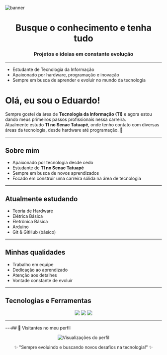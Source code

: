 
![banner](https://github.com/user-attachments/assets/29522e07-a69e-4463-845a-21775872c303)
<h1 align="center"> Busque o conhecimento e tenha tudo</h1> 
<h3 align="center">Projetos e ideias em constante evolução</h3>
<hr>

- Estudante de Tecnologia da Informação  
- Apaixonado por hardware, programação e inovação
- Sempre em busca de aprender e evoluir no mundo da tecnologia  



#  Olá, eu sou o Eduardo!  

Sempre gostei da área de **Tecnologia da Informação (TI)** e agora estou dando meus primeiros passos profissionais nessa carreira.  
Atualmente estudo **TI no Senac Tatuapé**, onde tenho contato com diversas áreas da tecnologia, desde hardware até programação. 🚀  

---

##  Sobre mim  
-  Apaixonado por tecnologia desde cedo  
-  Estudante de **TI no Senac Tatuapé**  
-  Sempre em busca de novos aprendizados  
-  Focado em construir uma carreira sólida na área de tecnologia  

---

##  Atualmente estudando  
-  Teoria de Hardware  
-  Elétrica Básica  
-  Eletrônica Básica  
-  Arduino  
-  Git & GitHub (básico)  

---

##  Minhas qualidades  
-  Trabalho em equipe  
-  Dedicação ao aprendizado  
-  Atenção aos detalhes  
-  Vontade constante de evoluir  

---

##  Tecnologias e Ferramentas  

<p align="center">
  <!-- Linguagens e ferramentas principais -->

  <img src="https://img.shields.io/badge/GitHub-181717?style=for-the-badge&logo=github&logoColor=white"/>
  <img src="https://img.shields.io/badge/Hardware-555555?style=for-the-badge&logo=dell&logoColor=white"/>
  <img src="https://img.shields.io/badge/Electronics-FFDD00?style=for-the-badge&logo=logitech&logoColor=black"/>
</p>

---




---## 👀 Visitantes no meu perfil  

<p align="center">
  <img src="https://komarev.com/ghpvc/?username=SEU-USUARIO&color=blue&style=for-the-badge&label=Visualizações+do+perfil" alt="Visualizações do perfil"/>
</p>

<p align="center">
  ✨ "Sempre evoluindo e buscando novos desafios na tecnologia!" ✨
</p>
